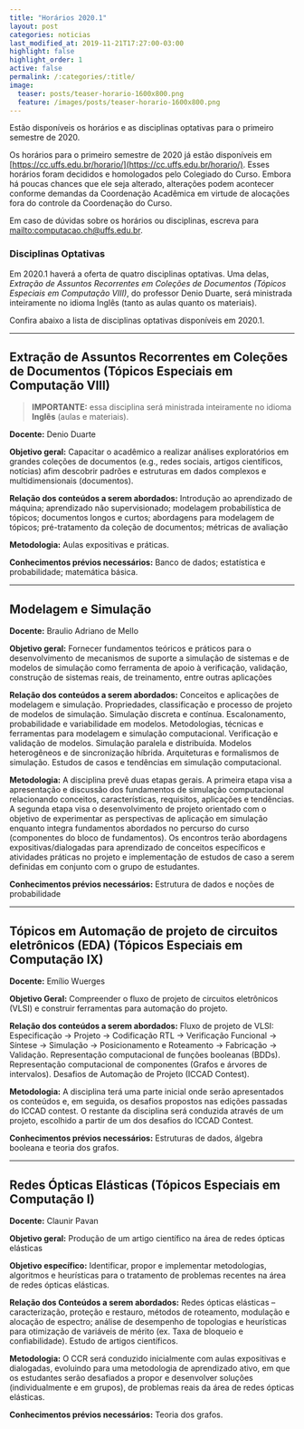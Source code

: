 ```yaml
---
title: "Horários 2020.1"
layout: post
categories: noticias
last_modified_at: 2019-11-21T17:27:00-03:00
highlight: false
highlight_order: 1
active: false 
permalink: /:categories/:title/
image:
  teaser: posts/teaser-horario-1600x800.png
  feature: /images/posts/teaser-horario-1600x800.png
---
```


Estão disponíveis os horários e as disciplinas optativas para o primeiro semestre de 2020.

Os horários para o primeiro semestre de 2020 já estão disponíveis em [https://cc.uffs.edu.br/horario/](https://cc.uffs.edu.br/horario/). Esses horários foram decididos e homologados pelo Colegiado do Curso. Embora há poucas chances que ele seja alterado, alterações podem acontecer conforme demandas da Coordenação Acadêmica em virtude de alocações fora do controle da Coordenação do Curso.

Em caso de dúvidas sobre os horários ou disciplinas, escreva para [mailto:computacao.ch@uffs.edu.br](computacao.ch@uffs.edu.br).

### Disciplinas Optativas

Em 2020.1 haverá a oferta de quatro disciplinas optativas. Uma delas, _Extração de Assuntos Recorrentes em Coleções de Documentos (Tópicos Especiais em Computação VIII)_, do professor Denio Duarte, será ministrada inteiramente no idioma Inglês (tanto as aulas quanto os materiais).

Confira abaixo a lista de disciplinas optativas disponíveis em 2020.1.

---

## Extração de Assuntos Recorrentes em Coleções de Documentos (Tópicos Especiais em Computação VIII)

> **IMPORTANTE:** essa disciplina será ministrada inteiramente no idioma __Inglês__ (aulas e materiais).

**Docente:** Denio Duarte

**Objetivo geral:**
Capacitar o acadêmico a realizar análises exploratórios em grandes coleções de documentos (e.g., redes sociais, artigos científicos, notícias) afim descobrir padrões e estruturas em dados complexos e multidimensionais (documentos).

**Relação dos conteúdos a serem abordados:**
Introdução ao aprendizado de máquina; aprendizado não supervisionado; modelagem probabilística de tópicos; documentos longos e curtos; abordagens para modelagem de tópicos; pré-tratamento da coleção de documentos; métricas de avaliação

**Metodologia:**
Aulas expositivas e práticas.

**Conhecimentos prévios necessários:**
Banco de dados; estatística e probabilidade; matemática básica.

---

## Modelagem e Simulação

**Docente:**
Braulio Adriano de Mello

**Objetivo geral:**
Fornecer fundamentos teóricos e práticos para o desenvolvimento de mecanismos de
suporte a simulação de sistemas e de modelos de simulação como ferramenta de apoio à verificação, validação, construção de sistemas reais, de treinamento, entre outras aplicações

**Relação dos conteúdos a serem abordados:**
Conceitos e aplicações de modelagem e simulação. Propriedades, classificação e processo de projeto de modelos de simulação. Simulação discreta e contínua. Escalonamento, probabilidade e variabilidade em modelos. Metodologias, técnicas e ferramentas para modelagem e simulação computacional. Verificação e validação de modelos. Simulação paralela e distribuída. Modelos heterogêneos e de sincronização híbrida. Arquiteturas e formalismos de simulação. Estudos de casos e tendências em simulação computacional.

**Metodologia:**
A disciplina prevê duas etapas gerais. A primeira etapa visa a apresentação e discussão dos fundamentos de simulação computacional relacionando conceitos, características, requisitos, aplicações e tendências. A segunda etapa visa o desenvolvimento de projeto orientado com o objetivo de experimentar as perspectivas de aplicação em simulação enquanto integra fundamentos abordados no percurso do curso (componentes do bloco de fundamentos). Os encontros terão abordagens expositivas/dialogadas para aprendizado de conceitos específicos e atividades práticas no projeto e implementação de estudos de caso a serem definidas em conjunto com o grupo de estudantes.

**Conhecimentos prévios necessários:**
Estrutura de dados e noções de probabilidade

---

## Tópicos em Automação de projeto de circuitos eletrônicos (EDA) (Tópicos Especiais em Computação IX)

**Docente:**
Emílio Wuerges

**Objetivo Geral:**
Compreender o fluxo de projeto de circuitos eletrônicos (VLSI) e construir ferramentas para automação do projeto.

**Relação dos conteúdos a serem abordados:**
Fluxo de projeto de VLSI: Especificação -> Projeto  -> Codificação RTL -> Verificação Funcional -> Síntese -> Simulação -> Posicionamento e Roteamento -> Fabricação -> Validação. Representação computacional de funções booleanas (BDDs). Representação computacional de componentes (Grafos e árvores de intervalos). Desafios de Automação de Projeto (ICCAD Contest).

**Metodologia:**
A disciplina terá uma parte inicial onde serão apresentados os conteúdos e, em seguida, os desafios propostos nas edições passadas do ICCAD contest.
O restante da disciplina será conduzida através de um projeto, escolhido a partir de um dos desafios do ICCAD Contest.

**Conhecimentos prévios necessários:**
Estruturas de dados, álgebra booleana e teoria dos grafos.

---

## Redes Ópticas Elásticas (Tópicos Especiais em Computação I)

**Docente:** Claunir Pavan

**Objetivo geral:**
Produção de um artigo científico na área de redes ópticas elásticas

**Objetivo específico:**
Identificar, propor e implementar metodologias, algoritmos e heurísticas para o tratamento de problemas recentes na área de redes ópticas elásticas.

**Relação dos Conteúdos a serem abordados:**
Redes ópticas elásticas – caracterização, proteção e restauro, métodos de roteamento, modulação e alocação de espectro; análise de desempenho de topologias e heurísticas para otimização de variáveis de mérito (ex. Taxa de bloqueio e confiabilidade). Estudo de artigos científicos.

**Metodologia:**
O CCR será conduzido inicialmente com aulas expositivas e dialogadas, evoluindo para uma metodologia de aprendizado ativo, em que os estudantes serão desafiados a propor e desenvolver soluções (individualmente e em grupos), de problemas reais da área de redes ópticas elásticas.

**Conhecimentos prévios necessários:**
Teoria dos grafos.
